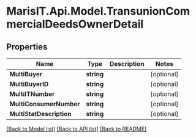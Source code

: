 
# MarisIT.Api.Model.TransunionCommercialDeedsOwnerDetail

## Properties

Name | Type | Description | Notes
------------ | ------------- | ------------- | -------------
**MultiBuyer** | **string** |  | [optional] 
**MultiBuyerID** | **string** |  | [optional] 
**MultiITNumber** | **string** |  | [optional] 
**MultiConsumerNumber** | **string** |  | [optional] 
**MultiStatDescription** | **string** |  | [optional] 

[[Back to Model list]](../README.md#documentation-for-models)
[[Back to API list]](../README.md#documentation-for-api-endpoints)
[[Back to README]](../README.md)

